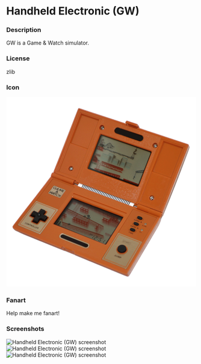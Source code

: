# Handheld Electronic (GW)

### Description

GW is a Game & Watch simulator.

### License

zlib

### Icon

![Handheld Electronic (GW) icon](game.libretro.gw/resources/icon.png)

### Fanart

Help make me fanart!

### Screenshots

![Handheld Electronic (GW) screenshot](game.libretro.gw/resources/screenshot-01.jpg)
![Handheld Electronic (GW) screenshot](game.libretro.gw/resources/screenshot-02.jpg)
![Handheld Electronic (GW) screenshot](game.libretro.gw/resources/screenshot-03.jpg)
